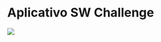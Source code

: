 # Aplicativo SW Challenge

![](http://cristianomesquita.com/wp-content/uploads/2017/11/screens.jpg)

<br>
<br>


